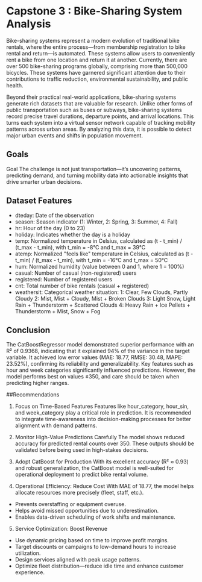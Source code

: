 # Capstone 3 : Bike-Sharing System Analysis

Bike-sharing systems represent a modern evolution of traditional bike rentals, where the entire process—from membership registration to bike rental and return—is automated. These systems allow users to conveniently rent a bike from one location and return it at another. Currently, there are over 500 bike-sharing programs globally, comprising more than 500,000 bicycles. These systems have garnered significant attention due to their contributions to traffic reduction, environmental sustainability, and public health.

Beyond their practical real-world applications, bike-sharing systems generate rich datasets that are valuable for research. Unlike other forms of public transportation such as buses or subways, bike-sharing systems record precise travel durations, departure points, and arrival locations. This turns each system into a virtual sensor network capable of tracking mobility patterns across urban areas. By analyzing this data, it is possible to detect major urban events and shifts in population movement.

## Goals
Goal
The challenge is not just transportation—it’s uncovering patterns, predicting demand, and turning mobility data into actionable insights that drive smarter urban decisions.

## Dataset Features
- dteday: Date of the observation
- season: Season indicator (1: Winter, 2: Spring, 3: Summer, 4: Fall)
- hr: Hour of the day (0 to 23)
- holiday: Indicates whether the day is a holiday
- temp: Normalized temperature in Celsius, calculated as (t - t_min) / (t_max - t_min), with t_min = -8°C and t_max = 39°C
- atemp: Normalized "feels like" temperature in Celsius, calculated as (t - t_min) / (t_max - t_min), with t_min = -16°C and t_max = 50°C
- hum: Normalized humidity (value between 0 and 1, where 1 = 100%)
- casual: Number of casual (non-registered) users
- registered: Number of registered users
- cnt: Total number of bike rentals (casual + registered)
- weathersit: Categorical weather situation:
  1: Clear, Few Clouds, Partly Cloudy
  2: Mist, Mist + Cloudy, Mist + Broken Clouds
  3: Light Snow, Light Rain + Thunderstorm + Scattered Clouds
  4: Heavy Rain + Ice Pellets + Thunderstorm + Mist, Snow + Fog

## Conclusion
The CatBoostRegressor model demonstrated superior performance with an R² of 0.9368, indicating that it explained 94% of the variance in the target variable. It achieved low error values (MAE: 18.77, RMSE: 30.48, MAPE: 23.52%), confirming its reliability and generalizability. Key features such as hour and week categories significantly influenced predictions. However, the model performs best on values ≤350, and care should be taken when predicting higher ranges.

##Recommendations
1. Focus on Time-Based Features
Features like hour_category, hour_sin, and week_category play a critical role in prediction. It is recommended to integrate time-awareness into decision-making processes for better alignment with demand patterns.

2. Monitor High-Value Predictions Carefully
The model shows reduced accuracy for predicted rental counts over 350. These outputs should be validated before being used in high-stakes decisions.

3. Adopt CatBoost for Production
With its excellent accuracy (R² ≈ 0.93) and robust generalization, the CatBoost model is well-suited for operational deployment to predict bike rental volume.

4. Operational Efficiency: Reduce Cost
With MAE of 18.77, the model helps allocate resources more precisely (fleet, staff, etc.).
- Prevents overstaffing or equipment overuse.
- Helps avoid missed opportunities due to underestimation.
- Enables data-driven scheduling of work shifts and maintenance.

5. Service Optimization: Boost Revenue
- Use dynamic pricing based on time to improve profit margins.
- Target discounts or campaigns to low-demand hours to increase utilization.
- Design services aligned with peak usage patterns.
- Optimize fleet distribution—reduce idle time and enhance customer experience.
